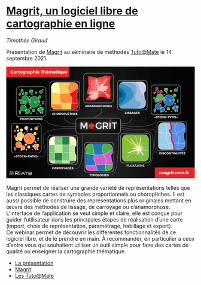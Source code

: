 # [Magrit, un logiciel libre de cartographie en ligne](https://rcarto.github.io/magrit_mate/)
*Timothée Giraud*

Presentation de [Magrit](http://magrit.cnrs.fr) au séminaire de méthodes [Tuto@Mate]((https://mate-shs.cnrs.fr/actions/tutomate/tuto36-magrit-timothee-giraud/)) le 14 septembre 2021.

![](img/func.png)

Magrit permet de réaliser une grande variété de représentations telles que les classiques cartes de symboles proportionnels ou choroplèthes. Il est aussi possible de construire des représentations plus originales mettant en œuvre des méthodes de lissage, de carroyage ou d’anamorphose. L’interface de l’application se veut simple et claire, elle est conçue pour guider l’utilisateur dans les principales étapes de réalisation d’une carte (import, choix de représentation, paramétrage, habillage et export).  
Ce webinar permet de découvrir les différentes fonctionnalités de ce logiciel libre, et de le prendre en main. À recommander, en particulier à ceux d’entre vous qui souhaitent utiliser un outil simple pour faire des cartes de qualité ou enseigner la cartographie thématique.



* [La présentation](https://rcarto.github.io/magrit_mate/)
* [Magrit](http://magrit.cnrs.fr)
* [Les Tuto@Mate](https://mate-shs.cnrs.fr/actions/tutomate/)


